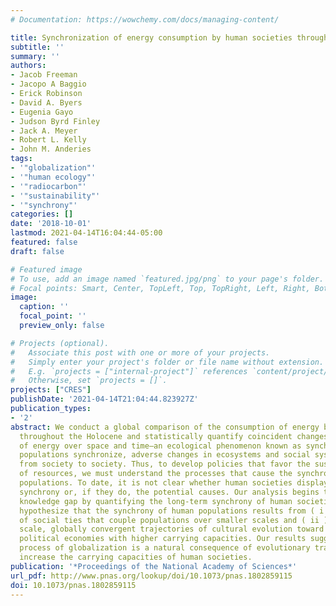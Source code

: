 ```yaml
---
# Documentation: https://wowchemy.com/docs/managing-content/

title: Synchronization of energy consumption by human societies throughout the Holocene
subtitle: ''
summary: ''
authors:
- Jacob Freeman
- Jacopo A Baggio
- Erick Robinson
- David A. Byers
- Eugenia Gayo
- Judson Byrd Finley
- Jack A. Meyer
- Robert L. Kelly
- John M. Anderies
tags:
- '"globalization"'
- '"human ecology"'
- '"radiocarbon"'
- '"sustainability"'
- '"synchrony"'
categories: []
date: '2018-10-01'
lastmod: 2021-04-14T16:04:44-05:00
featured: false
draft: false

# Featured image
# To use, add an image named `featured.jpg/png` to your page's folder.
# Focal points: Smart, Center, TopLeft, Top, TopRight, Left, Right, BottomLeft, Bottom, BottomRight.
image:
  caption: ''
  focal_point: ''
  preview_only: false

# Projects (optional).
#   Associate this post with one or more of your projects.
#   Simply enter your project's folder or file name without extension.
#   E.g. `projects = ["internal-project"]` references `content/project/deep-learning/index.md`.
#   Otherwise, set `projects = []`.
projects: ["CRES"]
publishDate: '2021-04-14T21:04:44.823927Z'
publication_types:
- '2'
abstract: We conduct a global comparison of the consumption of energy by human populations
  throughout the Holocene and statistically quantify coincident changes in the consumption
  of energy over space and time—an ecological phenomenon known as synchrony. When
  populations synchronize, adverse changes in ecosystems and social systems may cascade
  from society to society. Thus, to develop policies that favor the sustained use
  of resources, we must understand the processes that cause the synchrony of human
  populations. To date, it is not clear whether human societies display long-term
  synchrony or, if they do, the potential causes. Our analysis begins to fill this
  knowledge gap by quantifying the long-term synchrony of human societies, and we
  hypothesize that the synchrony of human populations results from ( i ) the creation
  of social ties that couple populations over smaller scales and ( ii ) much larger
  scale, globally convergent trajectories of cultural evolution toward more energy-consuming
  political economies with higher carrying capacities. Our results suggest that the
  process of globalization is a natural consequence of evolutionary trajectories that
  increase the carrying capacities of human societies.
publication: '*Proceedings of the National Academy of Sciences*'
url_pdf: http://www.pnas.org/lookup/doi/10.1073/pnas.1802859115
doi: 10.1073/pnas.1802859115
---
```

